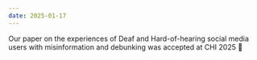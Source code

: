 ```yaml
---
date: 2025-01-17
---
```


Our paper on the experiences of Deaf and Hard-of-hearing social media users with misinformation and debunking was accepted at CHI 2025 🚀